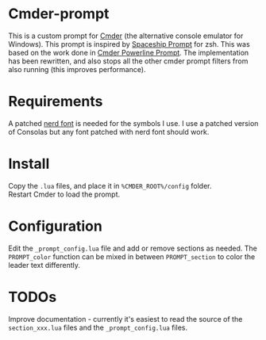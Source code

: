 # Cmder-prompt

This is a custom prompt for [Cmder](http://cmder.net/) (the alternative console emulator for Windows). 
This prompt is inspired by [Spaceship Prompt](https://github.com/denysdovhan/spaceship-prompt/) for zsh.
This was based on the work done in [Cmder Powerline Prompt](https://github.com/AmrEldib/cmder-powerline-prompt). The implementation has been rewritten, and also stops all the other cmder prompt filters from also running (this improves performance).

# Requirements

A patched [nerd font](https://github.com/ryanoasis/nerd-fonts) is needed for the symbols I use. I use a patched version of Consolas but any font patched with nerd font should work.


# Install

Copy the `.lua` files, and place it in `%CMDER_ROOT%/config` folder.  
Restart Cmder to load the prompt.

# Configuration

Edit the `_prompt_config.lua` file and add or remove sections as needed.
The `PROMPT_color` function can be mixed in between `PROMPT_section` to color the leader text differently.


# TODOs

Improve documentation - currently it's easiest to read the source of the `section_xxx.lua` files and the `_prompt_config.lua` files.
  